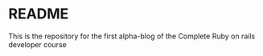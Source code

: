 # README

This is the repository for the first alpha-blog of the Complete Ruby on rails developer course
